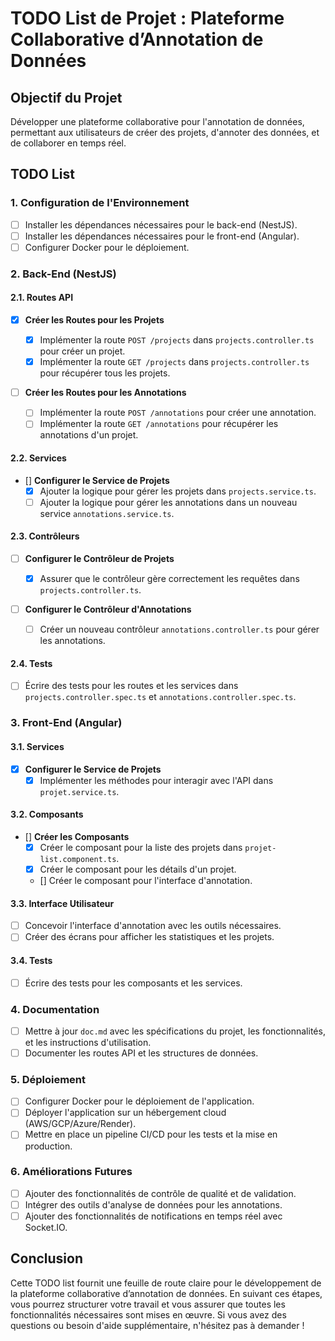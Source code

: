 # TODO List de Projet : Plateforme Collaborative d’Annotation de Données

## Objectif du Projet

Développer une plateforme collaborative pour l'annotation de données, permettant aux utilisateurs de créer des projets, d'annoter des données, et de collaborer en temps réel.

## TODO List

### 1. **Configuration de l'Environnement**

- [ ] Installer les dépendances nécessaires pour le back-end (NestJS).
- [ ] Installer les dépendances nécessaires pour le front-end (Angular).
- [ ] Configurer Docker pour le déploiement.

### 2. **Back-End (NestJS)**

#### 2.1. **Routes API**

- [x] **Créer les Routes pour les Projets**

  - [x] Implémenter la route `POST /projects` dans `projects.controller.ts` pour créer un projet.
  - [x] Implémenter la route `GET /projects` dans `projects.controller.ts` pour récupérer tous les projets.

- [ ] **Créer les Routes pour les Annotations**
  - [ ] Implémenter la route `POST /annotations` pour créer une annotation.
  - [ ] Implémenter la route `GET /annotations` pour récupérer les annotations d'un projet.

#### 2.2. **Services**

- [] **Configurer le Service de Projets**
  - [x] Ajouter la logique pour gérer les projets dans `projects.service.ts`.
  - [ ] Ajouter la logique pour gérer les annotations dans un nouveau service `annotations.service.ts`.

#### 2.3. **Contrôleurs**

- [ ] **Configurer le Contrôleur de Projets**

  - [x] Assurer que le contrôleur gère correctement les requêtes dans `projects.controller.ts`.

- [ ] **Configurer le Contrôleur d'Annotations**
  - [ ] Créer un nouveau contrôleur `annotations.controller.ts` pour gérer les annotations.

#### 2.4. **Tests**

- [ ] Écrire des tests pour les routes et les services dans `projects.controller.spec.ts` et `annotations.controller.spec.ts`.

### 3. **Front-End (Angular)**

#### 3.1. **Services**

- [x] **Configurer le Service de Projets**
  - [x] Implémenter les méthodes pour interagir avec l'API dans `projet.service.ts`.

#### 3.2. **Composants**

- [] **Créer les Composants**
  - [x] Créer le composant pour la liste des projets dans `projet-list.component.ts`.
  - [x] Créer le composant pour les détails d'un projet.
  - [] Créer le composant pour l'interface d'annotation.

#### 3.3. **Interface Utilisateur**

- [ ] Concevoir l'interface d'annotation avec les outils nécessaires.
- [ ] Créer des écrans pour afficher les statistiques et les projets.

#### 3.4. **Tests**

- [ ] Écrire des tests pour les composants et les services.

### 4. **Documentation**

- [ ] Mettre à jour `doc.md` avec les spécifications du projet, les fonctionnalités, et les instructions d'utilisation.
- [ ] Documenter les routes API et les structures de données.

### 5. **Déploiement**

- [ ] Configurer Docker pour le déploiement de l'application.
- [ ] Déployer l'application sur un hébergement cloud (AWS/GCP/Azure/Render).
- [ ] Mettre en place un pipeline CI/CD pour les tests et la mise en production.

### 6. **Améliorations Futures**

- [ ] Ajouter des fonctionnalités de contrôle de qualité et de validation.
- [ ] Intégrer des outils d'analyse de données pour les annotations.
- [ ] Ajouter des fonctionnalités de notifications en temps réel avec Socket.IO.

## Conclusion

Cette TODO list fournit une feuille de route claire pour le développement de la plateforme collaborative d’annotation de données. En suivant ces étapes, vous pourrez structurer votre travail et vous assurer que toutes les fonctionnalités nécessaires sont mises en œuvre. Si vous avez des questions ou besoin d'aide supplémentaire, n'hésitez pas à demander !
